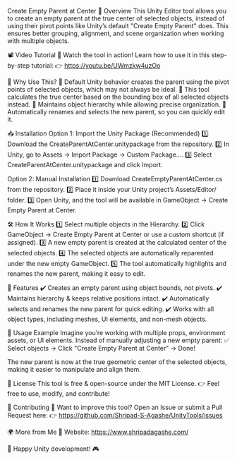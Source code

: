 Create Empty Parent at Center
📌 Overview
This Unity Editor tool allows you to create an empty parent at the true center of selected objects, instead of using their pivot points like Unity’s default "Create Empty Parent" does. This ensures better grouping, alignment, and scene organization when working with multiple objects.

📽️ Video Tutorial
🎥 Watch the tool in action! Learn how to use it in this step-by-step tutorial:
👉 https://youtu.be/UWmzkw4uzOo

🚀 Why Use This?
🔹 Default Unity behavior creates the parent using the pivot points of selected objects, which may not always be ideal.
🔹 This tool calculates the true center based on the bounding box of all selected objects instead.
🔹 Maintains object hierarchy while allowing precise organization.
🔹 Automatically renames and selects the new parent, so you can quickly edit it.

📥 Installation
Option 1: Import the Unity Package (Recommended)
1️⃣ Download the CreateParentAtCenter.unitypackage from the repository.
2️⃣ In Unity, go to Assets → Import Package → Custom Package....
3️⃣ Select CreateParentAtCenter.unitypackage and click Import.

Option 2: Manual Installation
1️⃣ Download CreateEmptyParentAtCenter.cs from the repository.
2️⃣ Place it inside your Unity project’s Assets/Editor/ folder.
3️⃣ Open Unity, and the tool will be available in GameObject → Create Empty Parent at Center.

🛠️ How It Works
1️⃣ Select multiple objects in the Hierarchy.
2️⃣ Click GameObject → Create Empty Parent at Center or use a custom shortcut (if assigned).
3️⃣ A new empty parent is created at the calculated center of the selected objects.
4️⃣ The selected objects are automatically reparented under the new empty GameObject.
5️⃣ The tool automatically highlights and renames the new parent, making it easy to edit.

📌 Features
✔️ Creates an empty parent using object bounds, not pivots.
✔️ Maintains hierarchy & keeps relative positions intact.
✔️ Automatically selects and renames the new parent for quick editing.
✔️ Works with all object types, including meshes, UI elements, and non-mesh objects.

🎯 Usage Example
Imagine you’re working with multiple props, environment assets, or UI elements. Instead of manually adjusting a new empty parent:
✅ Select objects → Click "Create Empty Parent at Center" → Done!

The new parent is now at the true geometric center of the selected objects, making it easier to manipulate and align them.

📜 License
This tool is free & open-source under the MIT License.
👉 Feel free to use, modify, and contribute!

🤝 Contributing
🔹 Want to improve this tool? Open an Issue or submit a Pull Request here:
👉 https://github.com/Shripad-S-Agashe/UnityTools/issues

🌍 More from Me
🔗 Website: https://www.shripadagashe.com/

🚀 Happy Unity development! 🎮

